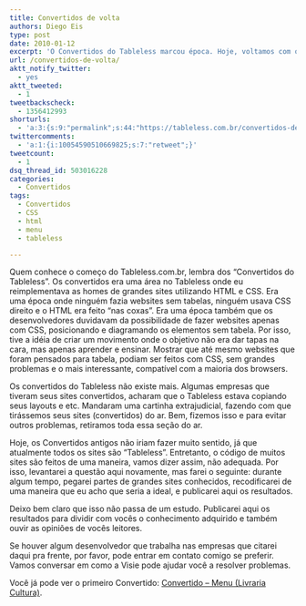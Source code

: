 ```yaml
---
title: Convertidos de volta
authors: Diego Eis
type: post
date: 2010-01-12
excerpt: 'O Convertidos do Tableless marcou época. Hoje, voltamos com o convertidos novamente, mas agora de uma maneira diferente. Mais didática. '
url: /convertidos-de-volta/
aktt_notify_twitter:
  - yes
aktt_tweeted:
  - 1
tweetbackscheck:
  - 1356412993
shorturls:
  - 'a:3:{s:9:"permalink";s:44:"https://tableless.com.br/convertidos-de-volta";s:7:"tinyurl";s:26:"https://tinyurl.com/3tu8eru";s:4:"isgd";s:19:"https://is.gd/sY0nSg";}'
twittercomments:
  - 'a:1:{i:10054590510669825;s:7:"retweet";}'
tweetcount:
  - 1
dsq_thread_id: 503016228
categories:
  - Convertidos
tags:
  - Convertidos
  - CSS
  - html
  - menu
  - tableless

---
```

Quem conhece o começo do Tableless.com.br, lembra dos &#8220;Convertidos do Tableless&#8221;. Os convertidos era uma área no Tableless onde eu reimplementava as homes de grandes sites utilizando HTML e CSS. Era uma época onde ninguém fazia websites sem tabelas, ninguém usava CSS direito e o HTML era feito &#8220;nas coxas&#8221;. Era uma época também que os desenvolvedores duvidavam da possibilidade de fazer websites apenas com CSS, posicionando e diagramando os elementos sem tabela. Por isso, tive a idéia de criar um movimento onde o objetivo não era dar tapas na cara, mas apenas aprender e ensinar. Mostrar que até mesmo websites que foram pensados para tabela, podiam ser feitos com CSS, sem grandes problemas e o mais interessante, compatível com a maioria dos browsers.

Os convertidos do Tableless não existe mais. Algumas empresas que tiveram seus sites convertidos, acharam que o Tableless estava copiando seus layouts e etc. Mandaram uma cartinha extrajudicial, fazendo com que tirássemos seus sites (convertidos) do ar. Bem, fizemos isso e para evitar outros problemas, retiramos toda essa seção do ar.

Hoje, os Convertidos antigos não iriam fazer muito sentido, já que atualmente todos os sites são &#8220;Tableless&#8221;. Entretanto, o código de muitos sites são feitos de uma maneira, vamos dizer assim, não adequada. Por isso, levantarei a questão aqui novamente, mas farei o seguinte: durante algum tempo, pegarei partes de grandes sites conhecidos, recodificarei de uma maneira que eu acho que seria a ideal, e publicarei aqui os resultados.

Deixo bem claro que isso não passa de um estudo. Publicarei aqui os resultados para dividir com vocês o conhecimento adquirido e também ouvir as opiniões de vocês leitores.
  
Se houver algum desenvolvedor que trabalha nas empresas que citarei daqui pra frente, por favor, pode entrar em contato comigo se preferir. Vamos conversar em como a Visie pode ajudar você a resolver problemas.

Você já pode ver o primeiro Convertido: [Convertido &#8211; Menu (Livraria Cultura)][1].

 [1]: https://tableless.com.br/convertido-menu-livraria-cultura